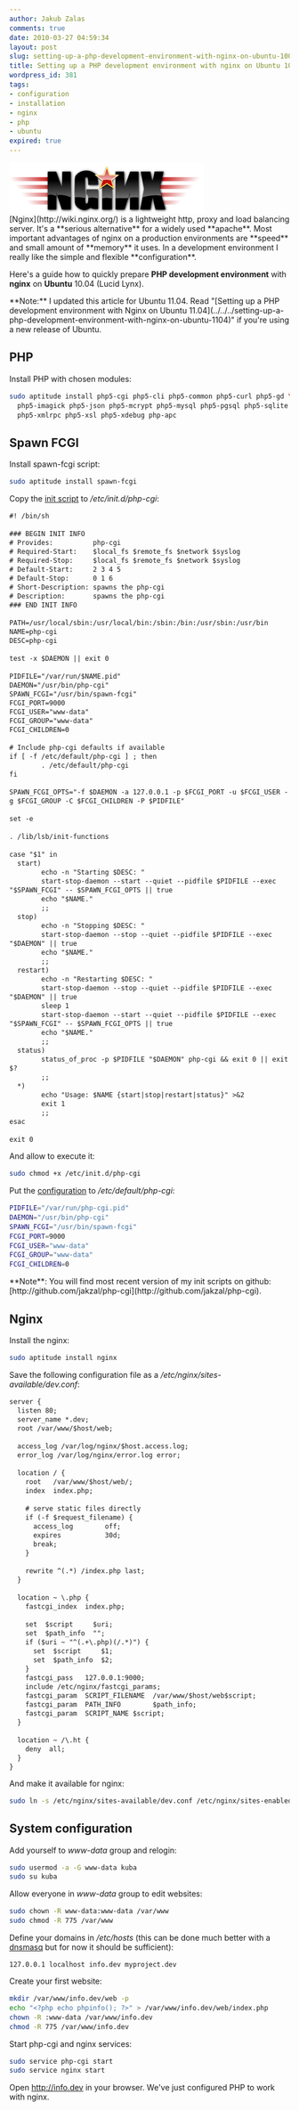 ```yaml
---
author: Jakub Zalas
comments: true
date: 2010-03-27 04:59:34
layout: post
slug: setting-up-a-php-development-environment-with-nginx-on-ubuntu-1004
title: Setting up a PHP development environment with nginx on Ubuntu 10.04
wordpress_id: 381
tags:
- configuration
- installation
- nginx
- php
- ubuntu
expired: true
---
```


<div class="pull-left">
    <img src="/uploads/wp/2010/03/nginx-logo.png" title="Nginx Logo" alt="Nginx Logo" class="img-responsive" />
</div>
[Nginx](http://wiki.nginx.org/) is a lightweight http, proxy and load balancing server. It's a **serious alternative** for a widely used **apache**. Most important advantages of nginx on a production environments are **speed** and small amount of **memory** it uses. In a development environment I really like the simple and flexible **configuration**.

Here's a guide how to quickly prepare **PHP development environment** with **nginx** on **Ubuntu** 10.04 (Lucid Lynx).

<div class="alert alert-warning" markdown="1">
**Note:** I updated this article for Ubuntu 11.04. Read "[Setting up a PHP development environment with Nginx on Ubuntu 11.04](../../../setting-up-a-php-development-environment-with-nginx-on-ubuntu-1104)" if you're using a new release of Ubuntu.
</div>


## PHP


Install PHP with chosen modules:

    
```bash
sudo aptitude install php5-cgi php5-cli php5-common php5-curl php5-gd \
  php5-imagick php5-json php5-mcrypt php5-mysql php5-pgsql php5-sqlite \
  php5-xmlrpc php5-xsl php5-xdebug php-apc
```




## Spawn FCGI


Install spawn-fcgi script:

```bash
sudo aptitude install spawn-fcgi
```


Copy the [init script](http://github.com/jakzal/php-cgi/raw/master/etc/init.d/php-cgi) to _/etc/init.d/php-cgi_:

    
```nginx
#! /bin/sh

### BEGIN INIT INFO
# Provides:          php-cgi
# Required-Start:    $local_fs $remote_fs $network $syslog
# Required-Stop:     $local_fs $remote_fs $network $syslog
# Default-Start:     2 3 4 5
# Default-Stop:      0 1 6
# Short-Description: spawns the php-cgi
# Description:       spawns the php-cgi
### END INIT INFO

PATH=/usr/local/sbin:/usr/local/bin:/sbin:/bin:/usr/sbin:/usr/bin
NAME=php-cgi
DESC=php-cgi

test -x $DAEMON || exit 0

PIDFILE="/var/run/$NAME.pid"
DAEMON="/usr/bin/php-cgi"
SPAWN_FCGI="/usr/bin/spawn-fcgi"
FCGI_PORT=9000
FCGI_USER="www-data"
FCGI_GROUP="www-data"
FCGI_CHILDREN=0

# Include php-cgi defaults if available
if [ -f /etc/default/php-cgi ] ; then
        . /etc/default/php-cgi
fi

SPAWN_FCGI_OPTS="-f $DAEMON -a 127.0.0.1 -p $FCGI_PORT -u $FCGI_USER -g $FCGI_GROUP -C $FCGI_CHILDREN -P $PIDFILE"

set -e

. /lib/lsb/init-functions

case "$1" in
  start)
        echo -n "Starting $DESC: "
        start-stop-daemon --start --quiet --pidfile $PIDFILE --exec "$SPAWN_FCGI" -- $SPAWN_FCGI_OPTS || true
        echo "$NAME."
        ;;
  stop)
        echo -n "Stopping $DESC: "
        start-stop-daemon --stop --quiet --pidfile $PIDFILE --exec "$DAEMON" || true
        echo "$NAME."
        ;;
  restart)
        echo -n "Restarting $DESC: "
        start-stop-daemon --stop --quiet --pidfile $PIDFILE --exec "$DAEMON" || true
        sleep 1
        start-stop-daemon --start --quiet --pidfile $PIDFILE --exec "$SPAWN_FCGI" -- $SPAWN_FCGI_OPTS || true
        echo "$NAME."
        ;;
  status)
        status_of_proc -p $PIDFILE "$DAEMON" php-cgi && exit 0 || exit $?
        ;;
  *)
        echo "Usage: $NAME {start|stop|restart|status}" >&2
        exit 1
        ;;
esac

exit 0
```


And allow to execute it:

    
```bash
sudo chmod +x /etc/init.d/php-cgi
```


Put the [configuration](http://github.com/jakzal/php-cgi/raw/master/etc/default/php-cgi) to _/etc/default/php-cgi_:

    
```bash
PIDFILE="/var/run/php-cgi.pid"
DAEMON="/usr/bin/php-cgi"
SPAWN_FCGI="/usr/bin/spawn-fcgi"
FCGI_PORT=9000
FCGI_USER="www-data"
FCGI_GROUP="www-data"
FCGI_CHILDREN=0
```


<div class="alert alert-warning" markdown="1">
**Note**: You will find most recent version of my init scripts on github: [http://github.com/jakzal/php-cgi](http://github.com/jakzal/php-cgi).
</div>


## Nginx


Install the nginx:

    
```bash
sudo aptitude install nginx
```


Save the following configuration file as a _/etc/nginx/sites-available/dev.conf_:

    
```nginx
server {
  listen 80;
  server_name *.dev;
  root /var/www/$host/web;

  access_log /var/log/nginx/$host.access.log;
  error_log /var/log/nginx/error.log error;

  location / {
    root   /var/www/$host/web/;
    index  index.php;

    # serve static files directly
    if (-f $request_filename) {
      access_log        off;
      expires           30d;
      break;
    }

    rewrite ^(.*) /index.php last;
  }

  location ~ \.php {
    fastcgi_index  index.php;

    set  $script     $uri;
    set  $path_info  "";
    if ($uri ~ "^(.+\.php)(/.*)") {
      set  $script     $1;
      set  $path_info  $2;
    }
    fastcgi_pass   127.0.0.1:9000;
    include /etc/nginx/fastcgi_params;
    fastcgi_param  SCRIPT_FILENAME  /var/www/$host/web$script;
    fastcgi_param  PATH_INFO        $path_info;
    fastcgi_param  SCRIPT_NAME $script;
  }

  location ~ /\.ht {
    deny  all;
  }
}
```


And make it available for nginx:

    
```bash
sudo ln -s /etc/nginx/sites-available/dev.conf /etc/nginx/sites-enabled/dev.conf
```



## System configuration


Add yourself to _www-data_ group and relogin:

    
```bash
sudo usermod -a -G www-data kuba
sudo su kuba
```


Allow everyone in _www-data_ group to edit websites:

    
```bash
sudo chown -R www-data:www-data /var/www
sudo chmod -R 775 /var/www
```


Define your domains in _/etc/hosts_ (this can be done much better with a [dnsmasq](http://http://www.thekelleys.org.uk/dnsmasq/doc.html) but for now it should be sufficient):

    
    127.0.0.1 localhost info.dev myproject.dev


Create your first website:

    
```bash
mkdir /var/www/info.dev/web -p
echo "<?php echo phpinfo(); ?>" > /var/www/info.dev/web/index.php
chown -R :www-data /var/www/info.dev
chmod -R 775 /var/www/info.dev
```


Start php-cgi and nginx services:

    
```bash
sudo service php-cgi start
sudo service nginx start
```


Open http://info.dev in your browser. We've just configured PHP to work with nginx.
